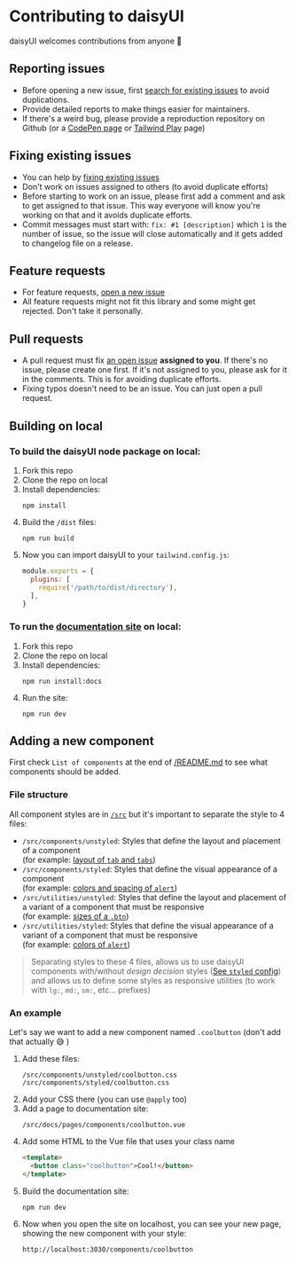 # Contributing to daisyUI
daisyUI welcomes contributions from anyone 🤝

## Reporting issues
- Before opening a new issue, first [search for existing issues](https://github.com/saadeghi/daisyui/issues?q=) to avoid duplications. 
- Provide detailed reports to make things easier for maintainers.  
- If there's a weird bug, please provide a reproduction repository on Github (or a [CodePen page](https://codepen.io/saadeghi/pen/gOwWKvv) or [Tailwind Play](https://play.tailwindcss.com/R74XalS4na) page)

## Fixing existing issues
- You can help by [fixing existing issues](https://github.com/saadeghi/daisyui/issues?q=)
- Don't work on issues assigned to others (to avoid duplicate efforts)
- Before starting to work on an issue, please first add a comment and ask to get assigned to that issue. This way everyone will know you're working on that and it avoids duplicate efforts.
- Commit messages must start with: `fix: #1 [description]` which `1` is the number of issue, so the issue will close automatically and it gets added to changelog file on a release.

## Feature requests
- For feature requests, [open a new issue](https://github.com/saadeghi/daisyui/issues/new)
- All feature requests might not fit this library and some might get rejected. Don't take it personally.

## Pull requests
- A pull request must fix [an open issue](https://github.com/saadeghi/daisyui/issues?q=is%3Aissue+is%3Aopen) **assigned to you**. If there's no issue, please create one first. If it's not assigned to you, please ask for it in the comments. This is for avoiding duplicate efforts.
- Fixing typos doesn't need to be an issue. You can just open a pull request.

## Building on local
### To build the daisyUI node package on local:
1. Fork this repo
1. Clone the repo on local
1. Install dependencies:  
    ```
    npm install
    ```
1. Build the `/dist` files:  
    ```
    npm run build
    ```
1. Now you can import daisyUI to your `tailwind.config.js`:  
      ```js
      module.exports = {
        plugins: [
          require('/path/to/dist/directory'),
        ],
      }
      ```

### To run the [documentation site](https://daisyui.com/) on local:

1. Fork this repo
1. Clone the repo on local
1. Install dependencies:  
    ```
    npm run install:docs
    ```
1. Run the site:
    ```
    npm run dev
    ```
## Adding a new component
First check `List of components` at the end of [/README.md](https://github.com/saadeghi/daisyui/blob/master/README.md) to see what components should be added.  

### File structure
All component styles are in [`/src`](https://github.com/saadeghi/daisyui/tree/master/src) but it's important to separate the style to 4 files:  
- `/src/components/unstyled`: Styles that define the layout and placement of a component  
  (for example: [layout of `tab` and `tabs`](https://github.com/saadeghi/daisyui/blob/master/src/components/unstyled/tab.css))
- `/src/components/styled`: Styles that define the visual appearance of a component  
  (for example: [colors and spacing of `alert`](https://github.com/saadeghi/daisyui/blob/master/src/components/styled/alert.css))
- `/src/utilities/unstyled`: Styles that define the layout and placement of a variant of a component that must be responsive  
  (for example: [sizes of a `.btn`](https://github.com/saadeghi/daisyui/blob/master/src/utilities/unstyled/button.css))
- `/src/utilities/styled`: Styles that define the visual appearance of a variant of a component that must be responsive  
  (for example: [colors of `alert`](https://github.com/saadeghi/daisyui/blob/master/src/utilities/styled/alert.css))

> Separating styles to these 4 files, allows us to use daisyUI components with/without *design decision* styles ([See `styled` config](styled)) and allows us to define some styles as responsive utilities (to work with `lg:`, `md:`, `sm:`, etc... prefixes)

### An example
Let's say we want to add a new component named `.coolbutton` (don't add that actually 😅 )

1. Add these files:  
    ```
    /src/components/unstyled/coolbutton.css
    /src/components/styled/coolbutton.css
    ```
1. Add your CSS there (you can use `@apply` too)
1. Add a page to documentation site:
    ```
    /src/docs/pages/components/coolbutton.vue
    ```
1. Add some HTML to the Vue file that uses your class name
    ```html
    <template>
      <button class="coolbutton">Cool!</button>
    </template>
    ```
1. Build the documentation site:
    ```
    npm run dev
    ```
1. Now when you open the site on localhost, you can see your new page, showing the new component with your style:
    ```
    http://localhost:3030/components/coolbutton
    ```

